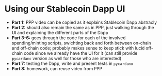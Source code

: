 # Using our Stablecoin Dapp UI

- **Part 1:** PPP video can be copied as it explains Stablecoin Dapp abstracly
- **Part 2:** should also remain the same as in PPP, just walking through the UI and explaining the different parts of the Dapp
- **Part 3-6:** goes through the code for each of the involved spending/minting scripts, swichting back and forth between on-chain and off-chain code; probably makes sense to keep stick with lucid off-chain code since we already have the UI for it (can still provide `pycardano` version as well for those who are interested)
- **Part 7:** testing the Dapp, write and present tests in `pycardano`
- **Part 8:** homework, can reuse video from PPP
